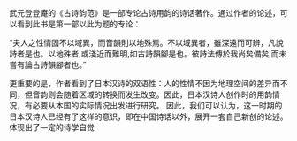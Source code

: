 武元登登庵的《古诗韵范》是一部专论古诗用韵的诗话著作。通过作者的论述，可以看到此书是第一部以此为题的专论：

“夫人之性情固不以域異，而音韻則以地殊焉。不以域異者，雖深遠而可辨，凡說詩者是也。以地殊者,或淺近而難明,如古詩韻腳是也。彼詩法傳於我尚矣備矣,而未嘗有論古詩韻腳者也。”

更重要的是，作者看到了日本汉诗的双语性：人的性情不因为地理空间的差异而不同，但音韵则会随着区域的转换而发生改变。因此，日本汉诗人创作时的用韵情况，有必要从本国的实际情况出发进行研究。
因此，我们可以认为，这一时期的日本汉诗人已经有了这样的意识，即在中国诗话以外，展开一套自己新创的论述。体现出了一定的诗学自觉


